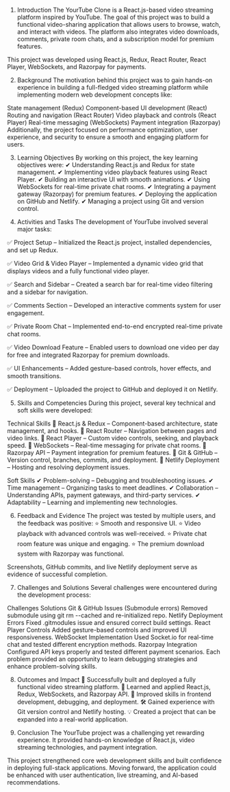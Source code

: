 1. Introduction
The YourTube Clone is a React.js-based video streaming platform inspired by YouTube. The goal of this project was to build a functional video-sharing application that allows users to browse, watch, and interact with videos. The platform also integrates video downloads, comments, private room chats, and a subscription model for premium features.

This project was developed using React.js, Redux, React Router, React Player, WebSockets, and Razorpay for payments.

2. Background
The motivation behind this project was to gain hands-on experience in building a full-fledged video streaming platform while implementing modern web development concepts like:

State management (Redux)
Component-based UI development (React)
Routing and navigation (React Router)
Video playback and controls (React Player)
Real-time messaging (WebSockets)
Payment integration (Razorpay)
Additionally, the project focused on performance optimization, user experience, and security to ensure a smooth and engaging platform for users.

3. Learning Objectives
By working on this project, the key learning objectives were:
✔ Understanding React.js and Redux for state management.
✔ Implementing video playback features using React Player.
✔ Building an interactive UI with smooth animations.
✔ Using WebSockets for real-time private chat rooms.
✔ Integrating a payment gateway (Razorpay) for premium features.
✔ Deploying the application on GitHub and Netlify.
✔ Managing a project using Git and version control.

4. Activities and Tasks
The development of YourTube involved several major tasks:

✅ Project Setup – Initialized the React.js project, installed dependencies, and set up Redux.

✅ Video Grid & Video Player – Implemented a dynamic video grid that displays videos and a fully functional video player.

✅ Search and Sidebar – Created a search bar for real-time video filtering and a sidebar for navigation.

✅ Comments Section – Developed an interactive comments system for user engagement.

✅ Private Room Chat – Implemented end-to-end encrypted real-time private chat rooms.

✅ Video Download Feature – Enabled users to download one video per day for free and integrated Razorpay for premium downloads.

✅ UI Enhancements – Added gesture-based controls, hover effects, and smooth transitions.

✅ Deployment – Uploaded the project to GitHub and deployed it on Netlify.

5. Skills and Competencies
During this project, several key technical and soft skills were developed:

Technical Skills
🔹 React.js & Redux – Component-based architecture, state management, and hooks.
🔹 React Router – Navigation between pages and video links.
🔹 React Player – Custom video controls, seeking, and playback speed.
🔹 WebSockets – Real-time messaging for private chat rooms.
🔹 Razorpay API – Payment integration for premium features.
🔹 Git & GitHub – Version control, branches, commits, and deployment.
🔹 Netlify Deployment – Hosting and resolving deployment issues.

Soft Skills
✔ Problem-solving – Debugging and troubleshooting issues.
✔ Time management – Organizing tasks to meet deadlines.
✔ Collaboration – Understanding APIs, payment gateways, and third-party services.
✔ Adaptability – Learning and implementing new technologies.

6. Feedback and Evidence
The project was tested by multiple users, and the feedback was positive:
⭐ Smooth and responsive UI.
⭐ Video playback with advanced controls was well-received.
⭐ Private chat room feature was unique and engaging.
⭐ The premium download system with Razorpay was functional.

Screenshots, GitHub commits, and live Netlify deployment serve as evidence of successful completion.

7. Challenges and Solutions
Several challenges were encountered during the development process:

Challenges	Solutions
Git & GitHub Issues (Submodule errors)	Removed submodule using git rm --cached and re-initialized repo.
Netlify Deployment Errors	Fixed .gitmodules issue and ensured correct build settings.
React Player Controls	Added gesture-based controls and improved UI responsiveness.
WebSocket Implementation	Used Socket.io for real-time chat and tested different encryption methods.
Razorpay Integration	Configured API keys properly and tested different payment scenarios.
Each problem provided an opportunity to learn debugging strategies and enhance problem-solving skills.

8. Outcomes and Impact
🚀 Successfully built and deployed a fully functional video streaming platform.
🎯 Learned and applied React.js, Redux, WebSockets, and Razorpay API.
🔧 Improved skills in frontend development, debugging, and deployment.
🛠 Gained experience with Git version control and Netlify hosting.
💡 Created a project that can be expanded into a real-world application.

9. Conclusion
The YourTube project was a challenging yet rewarding experience. It provided hands-on knowledge of React.js, video streaming technologies, and payment integration.

This project strengthened core web development skills and built confidence in deploying full-stack applications. Moving forward, the application could be enhanced with user authentication, live streaming, and AI-based recommendations.
